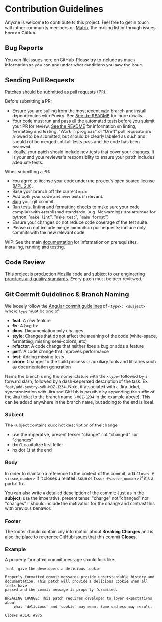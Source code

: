# Contribution Guidelines

Anyone is welcome to contribute to this project. Feel free to get in touch with
other community members on [Matrix](https://chat.mozilla.org), the mailing list or through issues here on
GitHub.

## Bug Reports

You can file issues here on GitHub. Please try to include as much information as
you can and under what conditions you saw the issue.

## Sending Pull Requests

Patches should be submitted as pull requests (PR).

Before submitting a PR:
- Ensure you are pulling from the most recent `main` branch and install dependencies with Poetry. See 
  [See the README](/README.md) for more details.
- Your code must run and pass all the automated tests before you submit your PR
  for review. [See the README](/README.md) for information on linting, formatting and testing. "Work in progress" or "Draft" pull requests are allowed to be submitted, but
  should be clearly labeled as such and should not be merged until all tests
  pass and the code has been reviewed.
- Ideally, your patch should include new tests that cover your changes. It is your and
  your reviewer's responsibility to ensure your patch includes adequate tests.

When submitting a PR:
- You agree to license your code under the project's open source license
  ([MPL 2.0](/LICENSE)).
- Base your branch off the current `main`.
- Add both your code and new tests if relevant.
- [Sign](https://docs.github.com/en/github/authenticating-to-github/managing-commit-signature-verification/signing-commits) your git commit.
- Run tests, linting and formatting checks to make sure your code complies with established standards.
(e.g. No warnings are returned for python: "`make lint`", "`make test`", "`make format`")
- Ensure your changes do not reduce code coverage of the test suite.
- Please do not include merge commits in pull requests; include only commits
  with the new relevant code.

WIP: See the main
[documentation](https://github.com/mozilla-services/merino-py)
for information on prerequisites, installing, running and testing.

## Code Review

This project is production Mozilla code and subject to our [engineering practices and quality standards](https://developer.mozilla.org/en-US/docs/Mozilla/Developer_guide/Committing_Rules_and_Responsibilities). Every patch must be peer reviewed.

## Git Commit Guidelines & Branch Naming

We loosely follow the [Angular commit guidelines](https://github.com/angular/angular.js/blob/master/CONTRIBUTING.md#type)
of `<type>: <subject>` where `type` must be one of:

* **feat**: A new feature
* **fix**: A bug fix
* **docs**: Documentation only changes
* **style**: Changes that do not affect the meaning of the code (white-space, formatting, missing
  semi-colons, etc)
* **refactor**: A code change that neither fixes a bug or adds a feature
* **perf**: A code change that improves performance
* **test**: Adding missing tests
* **chore**: Changes to the build process or auxiliary tools and libraries such as documentation
  generation

Name the branch using this nomenclature with the `<type>` followed by a forward slash, followed by a dash-seperated description of the task. Ex. `feat/add-sentry-sdk-MOZ-1234`. Note, if associated with a Jira ticket, synchronization with Jira and GitHub is possible by appending the suffix of the Jira ticket to the branch name (`-MOZ-1234` in the example above). This can be added anywhere in the branch name, but adding to the end is ideal.

### Subject

The subject contains succinct description of the change:

* use the imperative, present tense: "change" not "changed" nor "changes"
* don't capitalize first letter
* no dot (.) at the end

### Body

In order to maintain a reference to the context of the commit, add
`Closes #<issue_number>` if it closes a related issue or `Issue #<issue_number>`
if it's a partial fix.

You can also write a detailed description of the commit: Just as in the
**subject**, use the imperative, present tense: "change" not "changed" nor
"changes" It should include the motivation for the change and contrast this with
previous behavior.

### Footer

The footer should contain any information about **Breaking Changes** and is also
the place to reference GitHub issues that this commit **Closes**.

### Example

A properly formatted commit message should look like:

```
feat: give the developers a delicious cookie

Properly formatted commit messages provide understandable history and
documentation. This patch will provide a delicious cookie when all tests have
passed and the commit message is properly formatted.

BREAKING CHANGE: This patch requires developer to lower expectations about
    what "delicious" and "cookie" may mean. Some sadness may result.

Closes #314, #975
```
